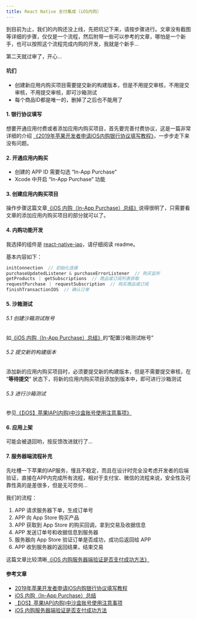 ```yaml
---
title: React Native 支付集成（iOS内购）
---
```


到目前为止，我们的内购还没上线，先把坑记下来，请按步骤进行。文章没有截图等详细的步骤，仅仅是一个流程，然后附带一些可以参考的文章，哪怕是一个新手，也可以按照这个流程完成内购的开发，我就是个新手...

第二天就过审了，开心...

<!-- more -->

#### 坑们

- 创建新应用内购买项目需要提交新的构建版本，但是不用提交审核，不用提交审核，不用提交审核，即可沙箱测试
- 每个商品ID都是唯一的，删掉了之后也不能用了

#### 1. 银行协议填写

想要开通应用付费或者添加应用内购买项目，首先要完善付费协议，这是一篇非常详细的介绍 [《2019年苹果开发者申请IOS内购银行协议填写教程》](http://bbs.yimenapp.com/forum.php?mod=viewthread&tid=11531)，一步步走下来没有问题。

#### 2. 开通应用内购买

- 创建的 APP ID 需要勾选 “In-App Purchase”
- Xcode 中开启 “In-App Purchase” 功能

#### 3. 创建应用内购买项目

操作步骤这篇文章[《iOS 内购（In-App Purchase）总结》](https://xiaovv.me/2018/05/03/My-iOS-In-App-Purchase-Summarize/)说得很明了，只需要看文章的添加应用内购买项目的部分就可以了。

#### 4. 内购功能开发

我选择的组件是 [react-native-iap](https://github.com/dooboolab/react-native-iap)，请仔细阅读 readme。

基本内容如下：

```js
initConnection  // 初始化连接
purchaseUpdatedListener & purchaseErrorListener  // 购买监听
getProducts ｜ getSubscriptions  // 商品或订阅列表获取
requestPurchase ｜ requestSubscription  // 购买商品或订阅
finishTransactionIOS  // 确认订单
```

#### 5. 沙箱测试

###### 5.1 创建沙箱测试账号

如[《iOS 内购（In-App Purchase）总结》](https://xiaovv.me/2018/05/03/My-iOS-In-App-Purchase-Summarize/)的“配置沙箱测试帐号”

###### 5.2 提交新的构建版本

添加新的应用内购买项目时，必须要提交新的构建版本，但是不需要提交审核，在 “**等待提交**” 状态下，将新的应用内购买项目添加到版本中，即可进行沙箱测试

###### 5.3 进行沙箱测试

参见[《【iOS】苹果IAP(内购)中沙盒账号使用注意事项》](https://www.jianshu.com/p/1ef61a785508)

#### 6. 应用上架

可能会被退回哟，按反馈改进就行了...

#### 7. 服务器端流程补充

先吐槽一下苹果的IAP服务，慢且不稳定，而且在设计时完全没考虑开发者的后端验证，直接在APP内完成所有流程，相对于支付宝、微信的流程来说，安全性及可靠性真的是差很多，但是无可奈何...

我们的流程：

1. APP 请求服务器下单，生成订单号
2. APP 向 App Store 购买产品
3. APP 获取到 App Store 的购买回调，拿到交易及收据信息
4. APP 发送订单号和收据信息到服务器
5. 服务器向 App Store 验证订单是否成功，成功后返回给 APP
6. APP 收到服务器的返回结果，结束交易

这篇文章比较清晰[《iOS 内购服务器端验证是否支付成功方法》](https://www.jianshu.com/p/ac55c8e0ceae)

#### 参考文章

- [2019年苹果开发者申请IOS内购银行协议填写教程](http://bbs.yimenapp.com/forum.php?mod=viewthread&tid=11531)
- [iOS 内购（In-App Purchase）总结](https://xiaovv.me/2018/05/03/My-iOS-In-App-Purchase-Summarize/)
- [【iOS】苹果IAP(内购)中沙盒账号使用注意事项](https://www.jianshu.com/p/1ef61a785508)
- [iOS 内购服务器端验证是否支付成功方法](https://www.jianshu.com/p/ac55c8e0ceae)